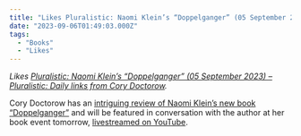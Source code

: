 ```yaml
---
title: "Likes Pluralistic: Naomi Klein’s “Doppelganger” (05 September 2023) ..."
date: "2023-09-06T01:49:03.000Z"
tags: 
  - "Books"
  - "Likes"
---
```


_Likes [Pluralistic: Naomi Klein’s “Doppelganger” (05 September 2023) – Pluralistic: Daily links from Cory Doctorow](https://pluralistic.net/2023/09/05/not-that-naomi/#if-the-naomi-be-klein-youre-doing-just-fine)._

Cory Doctorow has an [intriguing review of Naomi Klein’s new book “Doppelganger”](https://pluralistic.net/2023/09/05/not-that-naomi/#if-the-naomi-be-klein-youre-doing-just-fine) and will be featured in conversation with the author at her book event tomorrow, [livestreamed on YouTube](https://www.youtube.com/live/jIoAh-jxb2k).
